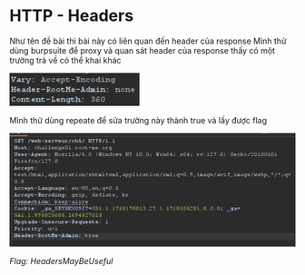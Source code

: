 # HTTP - Headers

Như tên đề bài thì bài này có liên quan đến header của response
Mình thử dùng burpsuite để proxy và quan sát header của response thấy có một trường trả về có thể khai khác

![alt text](image.png)

Mình thử dùng repeate để sửa trường này thành true và lấy được flag

![alt text](image-1.png)

*Flag: HeadersMayBeUseful*